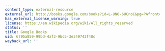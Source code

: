 ```yaml
---
content_type: external-resource
external_url: http://books.google.com/books?id=L-9N6-6UCnoC&pg=PAfrontcover
has_external_license_warning: true
license: https://en.wikipedia.org/wiki/All_rights_reserved
status: ''
title: Google Books
uid: 6795a859-99bd-4af3-9bc5-3e349743f48c
wayback_url: ''
---
```

